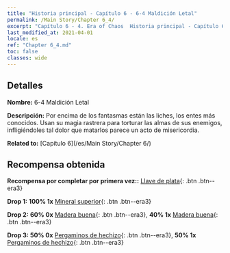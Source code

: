 ```yaml
---
title: "Historia principal - Capítulo 6 - 6-4 Maldición Letal"
permalink: /Main Story/Chapter 6_4/
excerpt: "Capítulo 6 - 4. Era of Chaos  Historia principal - Capítulo 6_4. 6-4 Maldición Letal"
last_modified_at: 2021-04-01
locale: es
ref: "Chapter 6_4.md"
toc: false
classes: wide
---
```


## Detalles

 **Nombre:** 6-4 Maldición Letal

 **Descripción:** Por encima de los fantasmas están las liches, los entes más conocidos. Usan su magia rastrera para torturar las almas de sus enemigos, infligiéndoles tal dolor que matarlos parece un acto de misericordia.

 **Related to:** [Capítulo 6](/es/Main Story/Chapter 6/)

## Recompensa obtenida

 **Recompensa por completar por primera vez::** [Llave de plata](/es/Items/con_693/){: .btn .btn--era3}

 **Drop 1:** **100% 1x** [Mineral superior](/es/Items/mat_19/){: .btn .btn--era3}

 **Drop 2:** **60% 0x** [Madera buena](/es/Items/mat_13/){: .btn .btn--era3}, **40% 1x** [Madera buena](/es/Items/mat_13/){: .btn .btn--era3}

 **Drop 3:** **50% 0x** [Pergaminos de hechizo](/es/Items/con_694/){: .btn .btn--era3}, **50% 1x** [Pergaminos de hechizo](/es/Items/con_694/){: .btn .btn--era3}

